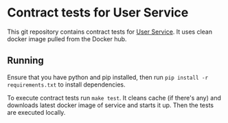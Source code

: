 # Contract tests for User Service

This git repository contains contract tests for [User Service](https://github.com/LukasForst/SWA-TP-user-service).
It uses clean docker image pulled from the Docker hub.
 
## Running
Ensure that you have python and pip installed, then run `pip install -r requirements.txt` to install dependencies.
 
To execute contract tests run `make test`.
It cleans cache (if there's any) and downloads latest docker image of service and starts it up.
Then the tests are executed locally. 